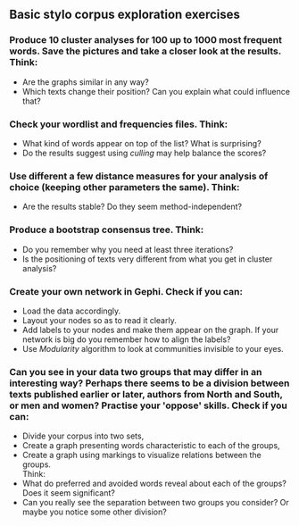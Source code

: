 ## Basic stylo corpus exploration exercises

### Produce 10 cluster analyses for 100 up to 1000 most frequent words. Save the pictures and take a closer look at the results. Think:
* Are the graphs similar in any way?  
* Which texts change their position? Can you explain what could influence that?  

### Check your wordlist and frequencies files. Think:
* What kind of words appear on top of the list? What is surprising?  
* Do the results suggest using *culling* may help balance the scores?  

### Use different a few distance measures for your analysis of choice (keeping other parameters the same). Think:
* Are the results stable? Do they seem method-independent?  

### Produce a bootstrap consensus tree. Think:
* Do you remember why you need at least three iterations?  
* Is the positioning of texts very different from what you get in cluster analysis?  

### Create your own network in Gephi. Check if you can:
* Load the data accordingly.   
* Layout your nodes so as to read it clearly.  
* Add labels to your nodes and make them appear on the graph. If your network is big do you remember how to align the labels? 
* Use *Modularity* algorithm to look at communities invisible to your eyes.  

### Can you see in your data two groups that may differ in an interesting way? Perhaps there seems to be a division between texts published earlier or later, authors from North and South, or men and women? Practise your 'oppose' skills. Check if you can:  
* Divide your corpus into two sets,  
* Create a graph presenting words characteristic to each of the groups,  
* Create a graph using markings to visualize relations between the groups.  
Think:  
* What do preferred and avoided words reveal about each of the groups? Does it seem significant?  
* Can you really see the separation between two groups you consider? Or maybe you notice some other division?  


